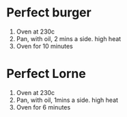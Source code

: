 # Perfect burger

1. Oven at 230c
2. Pan, with oil, 2 mins a side. high heat
3. Oven for 10 minutes

# Perfect Lorne

1. Oven at 230c
2. Pan, with oil, 1mins a side. high heat
3. Oven for 6 minutes

